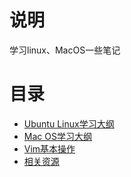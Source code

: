 # 说明

学习linux、MacOS一些笔记

# 目录

- [Ubuntu Linux学习大纲](./ubuntu-linux-study-guideline.md)
- [Mac OS学习大纲](./mac-os-study-guideline.md)
- [Vim基本操作](./vim基本操作.md)
- [相关资源](./resources.md)
